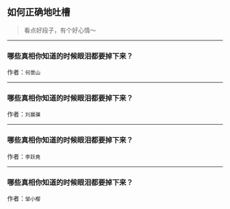 ## 如何正确地吐槽

> 看点好段子，有个好心情～


 
---

### 哪些真相你知道的时候眼泪都要掉下来？

> 


作者：`何景山`

---

### 哪些真相你知道的时候眼泪都要掉下来？

> 


作者：`刘晨骥`

---

### 哪些真相你知道的时候眼泪都要掉下来？

> 


作者：`李跃竟`

---

### 哪些真相你知道的时候眼泪都要掉下来？

> 


作者：`邹小樱`